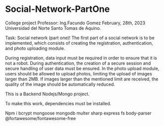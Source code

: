 # Social-Network-PartOne
College project 
Professor: Ing.Facundo Gomez
February, 28th, 2023
Universidad del Norte Santo Tomas de Aquino.

Task:
Social network (part one)!
The first part of a social network is to be implemented, which consists of creating the registration, authentication, and photo uploading module.

During registration, data input must be required in order to ensure that it is not a robot.
During authentication, the creation of a secure session and secure handling of user data must be ensured.
In the photo upload module, users should be allowed to upload photos, limiting the upload of images larger than 2MB. 
If images larger than the mentioned limit are received, the quality of the image should be automatically reduced.




This is a Backend Nodejs/Mongo project.

To make this work, dependencies must be installed.


Npm i bcrypt mongoose mongodb multer sharp express fs body-parser @fortawesome/fontawesome-free
